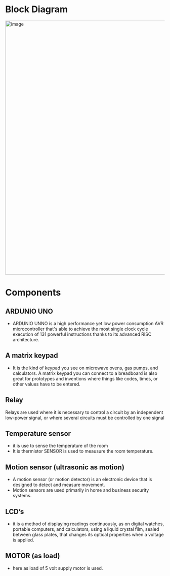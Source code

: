 
# Block Diagram
<img width="800" alt="image" src="https://user-images.githubusercontent.com/98915922/155799005-5a974bc3-02fd-4e83-ad38-b1642e17c306.png">

# Components 
## ARDUNIO UNO
* ARDUNIO UNNO is a high performance yet low power consumption  AVR microcontroller that's able to achieve the most single clock cycle execution of 131 powerful instructions     thanks to its advanced RISC architecture.
## A matrix keypad
* It is the kind of keypad you see on microwave ovens, gas pumps, and calculators. A matrix keypad you can connect to a breadboard is also great for prototypes and inventions      where things like codes, times, or other values have to be entered. 

## Relay
Relays are used where it is necessary to control a circuit by an independent low-power signal, or where several circuits must be controlled by one signal

## Temperature sensor
*  it is use to sense the temperature of the room 
*  It is thermistor SENSOR  is used to meausure the room temperature.
## Motion sensor  (ultrasonic as motion)
* A motion sensor (or motion detector) is an electronic device that is designed to detect and measure movement.
*  Motion sensors are used primarily in home and business security systems.

## LCD’s
*  it is a method of displaying readings continuously, as on digital watches, portable computers, and calculators, using a liquid crystal film, sealed between glass plates,         that changes its optical properties when a voltage is applied.
## MOTOR (as load)
* here as load of 5 volt supply motor is used.
